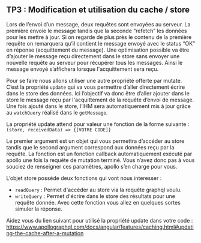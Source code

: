 ## TP3 : Modification et utilisation du cache / store

Lors de l’envoi d’un message, deux requêtes sont envoyées au serveur. La première envoie le message tandis que la seconde “refetch” les données pour les mettre à jour. Si on regarde de plus près le contenu de la première requête on remarquera qu’il contient le message envoyé avec le status “OK” en réponse (acquittement du message). Une optimisation possible va être d’ajouter le message reçu directement dans le store sans envoyer une nouvelle requête au serveur pour récupérer tous les messages. Ainsi le message envoyé s’affichera lorsque l'acquittement sera reçu.

Pour se faire nous allons utiliser une autre propriété offerte par mutate. C’est la propriété  `update` qui va vous permettre d’aller directement écrire dans le store des données. Ici l’objectif va donc être d’aller ajouter dans le store le message reçu par l'acquittement de la requête d’envoi de message. Une fois ajouté dans le store, l’IHM sera automatiquement mis à jour grâce au `watchQuery` réalisé dans le `getMessage`.

La propriété update attend pour valeur une fonction de la forme suivante : `(store, receivedData) => {[VOTRE CODE]}`

Le premier argument est un objet qui vous permettra d’accéder au store tandis que le second argument correspond aux données reçu par la requête. La fonction est un fonction callback automatiquement exécuté par apollo une fois la requête de mutation terminé. Vous n’avez donc pas à vous souciez de renseigner ces paramètres, apollo s’en charge pour vous.

L’objet store possède deux fonctions qui vont nous interesser :

 - `readQuery` : Permet d'accéder au store via la requête graphql voulu.
 - `writeQuery` : Permet d'écrire dans le store des résultats pour une requête donnée. Avec cette fonction vous allez en quelques sortes simuler la réponse.

Aidez vous du lien suivant pour utilisé la propriété update dans votre code : https://www.apollographql.com/docs/angular/features/caching.html#updating-the-cache-after-a-mutation

